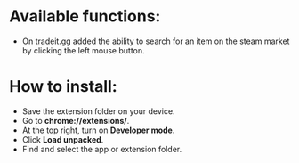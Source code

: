 # Available functions:
   - On tradeit.gg added the ability to search for an item on the steam market by clicking the left mouse button.
# How to install:
   - Save the extension folder on your device. 
   - Go to 
   **chrome://extensions/**.
   - At the top right, turn on 
   **Developer mode**.
   - Click 
   **Load unpacked**.
   - Find and select the app or extension folder.
